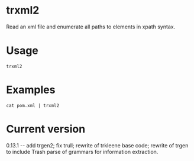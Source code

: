# trxml2

Read an xml file and enumerate all paths to elements in xpath syntax.

# Usage

    trxml2

# Examples

    cat pom.xml | trxml2

# Current version

0.13.1 -- add trgen2; fix trull; rewrite of trkleene base code; rewrite of trgen to include Trash parse of grammars for information extraction.
